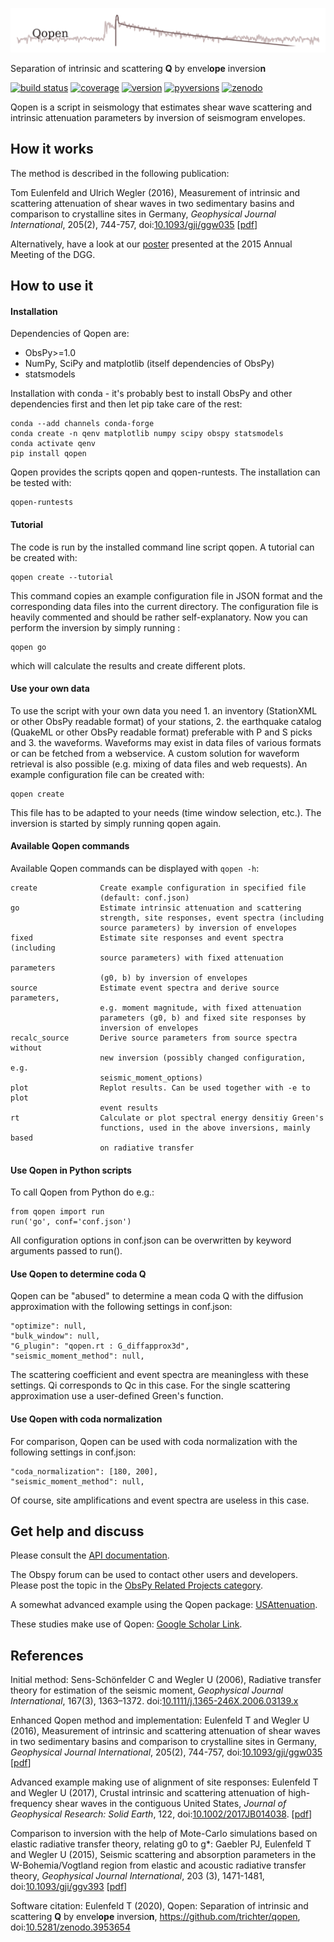 ![Qopen](https://raw.githubusercontent.com/trichter/misc/master/logos/logo_qopen.png)

Separation of intrinsic and scattering **Q** by envel**ope** inversio**n**

[![build status](https://github.com/trichter/qopen/workflows/tests/badge.svg)](https://github.com/trichter/qopen/actions)
[![coverage](https://codecov.io/gh/trichter/qopen/branch/master/graph/badge.svg)](https://codecov.io/gh/trichter/qopen)
[![version](https://img.shields.io/pypi/v/qopen.svg)](https://pypi.python.org/pypi/qopen)
[![pyversions](https://img.shields.io/pypi/pyversions/qopen.svg)](https://python.org)
[![zenodo](https://zenodo.org/badge/DOI/10.5281/zenodo.3953654.svg)](https://doi.org/10.5281/zenodo.3953654)

Qopen is a script in seismology that estimates shear wave scattering and
intrinsic attenuation parameters by inversion of seismogram envelopes.

## How it works

The method is described in the following publication:

Tom Eulenfeld and Ulrich Wegler (2016), Measurement of intrinsic and scattering attenuation of shear waves in two
sedimentary basins and comparison to crystalline sites in Germany, *Geophysical Journal International*, 205(2), 744-757,
doi:[10.1093/gji/ggw035](https://dx.doi.org/10.1093/gji/ggw035)
[[pdf](https://www.db-thueringen.de/servlets/MCRFileNodeServlet/dbt_derivate_00038348/Eulenfeld_Wegler_2016_Intrinsic_and_scattering_attenuation_a.pdf)]

Alternatively, have a look at our [poster](https://dx.doi.org/10.6084/m9.figshare.2074693) presented at the
2015 Annual Meeting of the DGG.

## How to use it

#### Installation

Dependencies of Qopen are:

- ObsPy\>=1.0
- NumPy, SciPy and matplotlib (itself dependencies of ObsPy)
- statsmodels

Installation with conda - it's probably best to install ObsPy and other
dependencies first and then let pip take care of the rest:

    conda --add channels conda-forge
    conda create -n qenv matplotlib numpy scipy obspy statsmodels
    conda activate qenv
    pip install qopen

Qopen provides the scripts qopen and qopen-runtests. The installation can be tested with:

    qopen-runtests

#### Tutorial

The code is run by the installed command line script qopen. A tutorial can be created with:

    qopen create --tutorial

This command copies an example configuration file in JSON format and the
corresponding data files into the current directory. The configuration
file is heavily commented and should be rather self-explanatory. Now you
can perform the inversion by simply running :

    qopen go

which will calculate the results and create different plots.

#### Use your own data

To use the script with your own data you need 1. an inventory
(StationXML or other ObsPy readable format) of your stations, 2. the
earthquake catalog (QuakeML or other ObsPy readable format) preferable
with P and S picks and 3. the waveforms. Waveforms may exist in data
files of various formats or can be fetched from a webservice. A custom
solution for waveform retrieval is also possible (e.g. mixing of data
files and web requests). An example configuration file can be created
with:

    qopen create

This file has to be adapted to your needs (time window selection, etc.).
The inversion is started by simply running qopen again.

#### Available Qopen commands

Available Qopen commands can be displayed with `qopen -h`:

    create              Create example configuration in specified file
                        (default: conf.json)
    go                  Estimate intrinsic attenuation and scattering
                        strength, site responses, event spectra (including
                        source parameters) by inversion of envelopes
    fixed               Estimate site responses and event spectra (including
                        source parameters) with fixed attenuation parameters
                        (g0, b) by inversion of envelopes
    source              Estimate event spectra and derive source parameters,
                        e.g. moment magnitude, with fixed attenuation
                        parameters (g0, b) and fixed site responses by
                        inversion of envelopes
    recalc_source       Derive source parameters from source spectra without
                        new inversion (possibly changed configuration, e.g.
                        seismic_moment_options)
    plot                Replot results. Can be used together with -e to plot
                        event results
    rt                  Calculate or plot spectral energy densitiy Green's
                        functions, used in the above inversions, mainly based
                        on radiative transfer

#### Use Qopen in Python scripts

To call Qopen from Python do e.g.:

    from qopen import run
    run('go', conf='conf.json')

All configuration options in conf.json can be overwritten by keyword
arguments passed to run().

#### Use Qopen to determine coda Q

Qopen can be "abused" to determine a mean coda Q with the diffusion
approximation with the following settings in conf.json:

    "optimize": null,
    "bulk_window": null,
    "G_plugin": "qopen.rt : G_diffapprox3d",
    "seismic_moment_method": null,

The scattering coefficient and event spectra are meaningless with these
settings. Qi corresponds to Qc in this case. For the single scattering
approximation use a user-defined Green's function.

#### Use Qopen with coda normalization

For comparison, Qopen can be used with coda normalization with the
following settings in conf.json:

    "coda_normalization": [180, 200],
    "seismic_moment_method": null,

Of course, site amplifications and event spectra are useless in this
case.

## Get help and discuss

Please consult the [API documentation](https://qopen.readthedocs.io).

The Obspy forum can be used to contact other users and developers.
Please post the topic in the
[ObsPy Related Projects category](https://discourse.obspy.org/c/obspy-related-projects).

A somewhat advanced example using the Qopen package:
[USAttenuation](https://github.com/trichter/usattenuation).

These studies make use of Qopen:
[Google Scholar Link](https://scholar.google.com/scholar?cites=2976023441381045818&scipsc=1&q=Qopen).

## References

Initial method:
Sens-Schönfelder C and Wegler U (2006),
Radiative transfer theory for estimation of the seismic moment,
*Geophysical Journal International*, 167(3), 1363–1372.
doi:[10.1111/j.1365-246X.2006.03139.x](https://dx.doi.org/10.1111/j.1365-246X.2006.03139.x)

Enhanced Qopen method and implementation:
Eulenfeld T and Wegler U (2016),
Measurement of intrinsic and scattering attenuation of shear waves in two sedimentary basins and comparison to crystalline sites in Germany,
*Geophysical Journal International*, 205(2), 744-757,
doi:[10.1093/gji/ggw035](https://dx.doi.org/10.1093/gji/ggw035)
[[pdf](https://www.db-thueringen.de/servlets/MCRFileNodeServlet/dbt_derivate_00038348/Eulenfeld_Wegler_2016_Intrinsic_and_scattering_attenuation_a.pdf)]

Advanced example making use of alignment of site responses:
Eulenfeld T and Wegler U (2017),
Crustal intrinsic and scattering attenuation of high-frequency shear waves in the contiguous United States,
*Journal of Geophysical Research: Solid Earth*, 122, doi:[10.1002/2017JB014038](https://dx.doi.org/10.1002/2017JB014038).
[[pdf](https://www.db-thueringen.de/servlets/MCRFileNodeServlet/dbt_derivate_00040716/Eulenfeld_Wegler_2017_US_intrinsic_and_scattering_attenuation.pdf)]

Comparison to inversion with the help of Mote-Carlo simulations based on elastic radiative transfer theory, relating g0 to g*:
Gaebler PJ, Eulenfeld T and Wegler U (2015),
Seismic scattering and absorption parameters in the W-Bohemia/Vogtland region from elastic and acoustic radiative transfer theory,
*Geophysical Journal International*, 203 (3), 1471-1481,
doi:[10.1093/gji/ggv393](https://dx.doi.org/10.1093/gji/ggv393)
[[pdf](https://www.db-thueringen.de/servlets/MCRFileNodeServlet/dbt_derivate_00051750/Gaebler_Eulenfeld_Wegler_Elastic_versus_acoustic_radiative_transfer_theory.pdf)]

Software citation:
Eulenfeld T (2020),
Qopen: Separation of intrinsic and scattering **Q** by envel**ope** inversio**n**,
https://github.com/trichter/qopen,
doi:[10.5281/zenodo.3953654](https://dx.doi.org/10.5281/zenodo.3953654)
